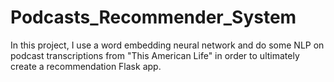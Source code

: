 # Podcasts_Recommender_System
In this project, I use a word embedding neural network and do some NLP on podcast transcriptions from "This American Life" in order to ultimately create a recommendation Flask app.
